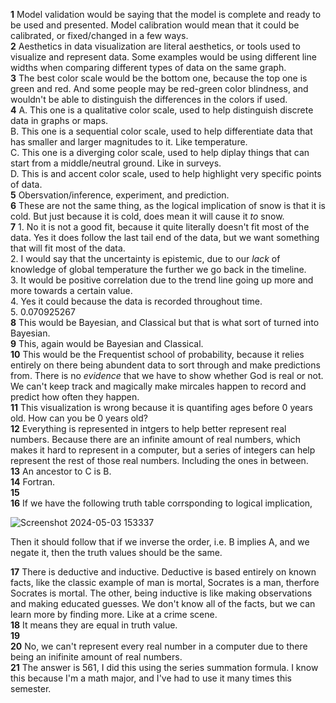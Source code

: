 **1** Model validation would be saying that the model is complete and ready to be used and presented. Model calibration would mean that it could be calibrated, or fixed/changed in a few ways.   
**2** Aesthetics in data visualization are literal aesthetics, or tools used to visualize and represent data. Some examples would be using different line widths when comparing different types of data on the same graph.   
**3** The best color scale would be the bottom one, because the top one is green and red. And some people may be red-green color blindness, and wouldn't be able to distinguish the differences in the colors if used.   
**4** A. This one is a qualitative color scale, used to help distinguish discrete data in graphs or maps.   
B. This one is a sequential color scale, used to help differentiate data that has smaller and larger magnitudes to it. Like temperature.   
C. This one is a diverging color scale, used to help diplay things that can start from a middle/neutral ground. Like in surveys.   
D. This is and accent color scale, used to help highlight very specific points of data.   
**5** Obersvation/inference, experiment, and prediction.   
**6** These are not the same thing, as the logical implication of snow is that it is cold. But just because it is cold, does mean it will cause it *to* snow.   
**7** 1. No it is not a good fit, because it quite literally doesn't fit most of the data. Yes it does follow the last tail end of the data, but we want something that will fit most of the data.  
2. I would say that the uncertainty is epistemic, due to our *lack* of knowledge of global temperature the further we go back in the timeline.   
3. It would be positive correlation due to the trend line going up more and more towards a certain value.   
4. Yes it could because the data is recorded throughout time.   
5. 0.070925267   
**8** This would be Bayesian, and Classical but that is what sort of turned into Bayesian.   
**9** This, again would be Bayesian and Classical.   
**10** This would be the Frequentist school of probability, because it relies entirely on there being abundent data to sort through and make predictions from. There is no *evidence* that we have to show whether God is real or not. We can't keep track and magically make mircales happen to record and predict how often they happen.      
**11** This visualization is wrong because it is quantifing ages before 0 years old. How can you be 0 years old?   
**12** Everything is represented in intgers to help better represent real numbers. Because there are an infinite amount of real numbers, which makes it hard to represent in a computer, but a series of integers can help represent the rest of those real numbers. Including the ones in between.   
**13** An ancestor to C is B.   
**14** Fortran.   
**15**     
**16** If we have the following truth table corrsponding to logical implication,   

![Screenshot 2024-05-03 153337](https://github.com/bbovee-19/IDS2024S/assets/157654765/55f0475c-8cc4-400e-94ab-dbe271aac1be)   

Then it should follow that if we inverse the order, i.e. B implies A, and we negate it, then the truth values should be the same.   

**17** There is deductive and inductive. Deductive is based entirely on known facts, like the classic example of man is mortal, Socrates is a man, therfore Socrates is mortal. The other, being inductive is like making observations and making educated guesses. We don't know all of the facts, but we can learn more by finding more. Like at a crime scene.  
**18** It means they are equal in truth value.   
**19**   
**20** No, we can't represent every real number in a computer due to there being an inifinite amount of real numbers.   
**21** The answer is 561, I did this using the series summation formula. I know this because I'm a math major, and I've had to use it many times this semester.  
